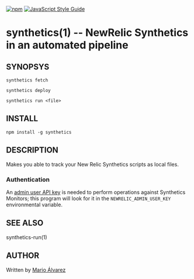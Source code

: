 [![npm](https://img.shields.io/npm/v/synthetics.svg)](https://npm.im/synthetics) [![JavaScript Style Guide](https://img.shields.io/badge/code_style-standard-brightgreen.svg)](https://standardjs.com)

# synthetics(1) -- NewRelic Synthetics in an automated pipeline

## SYNOPSYS

`synthetics fetch`

`synthetics deploy`

`synthetics run <file>`

## INSTALL

`npm install -g synthetics`

## DESCRIPTION

Makes you able to track your New Relic Synthetics scripts as local files.

### Authentication

An [admin user API key](https://docs.newrelic.com/docs/apis/rest-api-v2/getting-started/api-keys#creating) is needed to perform operations against Synthetics Monitors; this program will look for it in the `NEWRELIC_ADMIN_USER_KEY` environmental variable.

## SEE ALSO

synthetics-run(1)

## AUTHOR

Written by [Mario Álvarez](https://github.com/m4grio)
